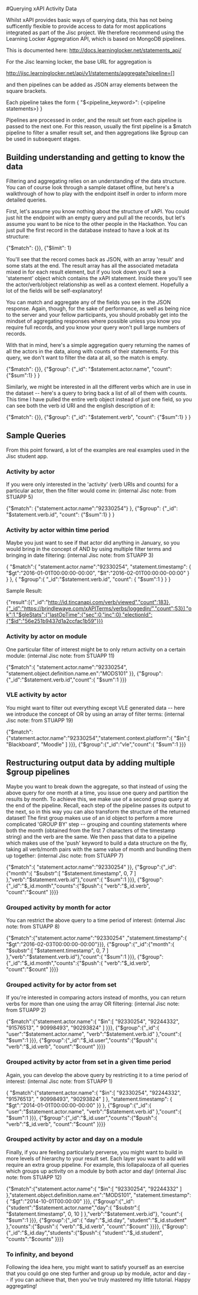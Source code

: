 #Querying xAPI Activity Data

Whilst xAPI provides basic ways of querying data, this has not being sufficently flexible to provide access to data for most applications integrated as part of the Jisc project.  We therefore recommend using the Learning Locker Aggregration API, which is based on MongoDB pipelines.  

This is documented here: http://docs.learninglocker.net/statements_api/

For the Jisc learning locker, the base URL for aggregation is 

http://jisc.learninglocker.net/api/v1/statements/aggregate?pipeline=[]

and then pipelines can be added as JSON array elements between the square brackets.

Each pipeline takes the form { "$\<pipeline_keyword\>": {\<pipeline statements\>} }

Pipelines are processed in order, and the result set from each pipeline is passed to the next one. For this reason, usually the first pipeline is a $match pipeline to filter a smaller result set, and then aggregations like $group can be used in subsequent stages.

## Building understanding and getting to know the data

Filtering and aggregating relies on an understanding of the data structure. You can of course look through a sample dataset offline, but here's a walkthrough of how to play with the endpoint itself in order to inform more detailed queries. 

First, let's assume you know nothing about the structure of xAPI. You could just hit the endpoint with an empty query and pull all the records, but let's assume you want to be nice to the other people in the Hackathon. You can just pull the first record in the database instead to have a look at its structure:

{"$match": {}}, {"$limit": 1}

You'll see that the record comes back as JSON, with an array 'result' and some stats at the end. The result array has all the associated metadata mixed in for each result element, but if you look down you'll see a 'statement' object which contains the xAPI statement. Inside there you'll see the actor/verb/object relationship as well as a context element. Hopefully a lot of the fields will be self-explanatory!

You can match and aggregate any of the fields you see in the JSON response. Again, though, for the sake of performance, as well as being nice to the server and your fellow participants, you should probably get into the mindset of aggregating responses where possible unless you know you require full records, and you know your query won't pull large numbers of records.

With that in mind, here's a simple aggregation query returning the names of all the actors in the data, along with counts of their statements. For this query, we don't want to filter the data at all, so the match is empty. 

{"$match": {}}, {"$group": {"_id": "$statement.actor.name", "count": {"$sum":1} } }

Similarly, we might be interested in all the different verbs which are in use in the dataset -- here's a query to bring back a list of all of them with counts. This time I have pulled the entire verb object instead of just one field, so you can see both the verb id URI and the english description of it:

{"$match": {}}, {"$group": {"_id": "$statement.verb", "count": {"$sum":1} } }

## Sample Queries

From this point forward, a lot of the examples are real examples used in the Jisc student app. 

### Activity by actor

If you were only interested in the 'activity' (verb URIs and counts) for a particular actor, then the filter would come in:        (internal Jisc note: from STUAPP 5)

{"$match": {"statement.actor.name":"92330254"} }, 
{"$group": {"_id": "$statement.verb.id", "count": {"$sum":1} } }

### Activity by actor within time period

Maybe you just want to see if that actor did anything in January, so you would bring in the concept of AND by using multiple filter terms and bringing in date filtering:        (internal Jisc note: from STUAPP 3)

{ "$match":{ "statement.actor.name":"92330254", "statement.timestamp": { "$gt":"2016-01-01T00:00:00-00:00", "$lt":"2016-02-01T00:00:00-00:00" } } }, { "$group":{ "_id":"$statement.verb.id", "count": { "$sum":1 } } }

Sample Result:

{"result":[{"_id":"http://id.tincanapi.com/verb/viewed","count":183},{"_id":"https://brindlewaye.com/xAPITerms/verbs/loggedin/","count":53}],"ok":1,"$gleStats":{"lastOpTime":{"sec":0,"inc":0},"electionId":{"$id":"56e251b9437d1a2ccfac1b59"}}}

### Activity by actor on module

One particular filter of interest might be to only return activity on a certain module:        (internal Jisc note: from STUAPP 11)

{"$match":{ "statement.actor.name":"92330254", "statement.object.definition.name.en":"MODS101" }},
{"$group":{"_id":"$statement.verb.id","count":{ "$sum":1 }}}

### VLE activity by actor

You might want to filter out everything except VLE generated data -- here we introduce the concept of OR by using an array of filter terms:        (internal Jisc note: from STUAPP 19)

{"$match":{"statement.actor.name":"92330254","statement.context.platform":{ "$in":[ "Blackboard", "Moodle" ] }}},
{"$group":{"_id":"vle","count":{ "$sum":1 }}}

## Restructuring output data by adding multiple $group pipelines

Maybe you want to break down the aggregate, so that instead of using the above query for one month at a time, you issue one query and partition the results by month. To achieve this, we make use of a second group query at the end of the pipeline. Recall, each step of the pipeline passes its output to the next, so in this way you can also transform the structure of the returned dataset! 
The first group makes use of an id object to perform a more complicated 'GROUP BY' step -- grouping and counting statements where both the month (obtained from the first 7 characters of the timestamp string) and the verb are the same.
We then pass that data to a pipeline which makes use of the 'push' keyword to build a data structure on the fly, taking all verb/month pairs with the same value of month and bundling them up together:        (internal Jisc note: from STUAPP 7)

{"$match":{ "statement.actor.name":"92330254" }},
{"$group":{"_id":{"month":{ "$substr":[ "$statement.timestamp", 0, 7 ] },"verb":"$statement.verb.id"},"count":{ "$sum":1 }}},
{"$group":{"_id":"$_id.month","counts":{"$push":{ "verb":"$_id.verb", "count":"$count" }}}}

### Grouped activity by month for actor

You can restrict the above query to a time period of interest:        (internal Jisc note: from STUAPP 8)

{"$match":{"statement.actor.name":"92330254" ,"statement.timestamp":{ "$gt":"2016-02-03T00:00:00-00:00"}}},
{"$group":{"_id":{"month":{ "$substr":[ "$statement.timestamp", 0, 7 ] },"verb":"$statement.verb.id"},"count":{ "$sum":1 }}},
{"$group":{"_id":"$_id.month","counts":{"$push":{ "verb":"$_id.verb", "count":"$count" }}}}

### Grouped activity for by actor from set 

If you're interested in comparing actors instead of months, you can return verbs for more than one using the array OR filtering:        (internal Jisc note: from STUAPP 2)

{"$match":{"statement.actor.name":{ "$in":[ "92330254", "92244332", "91576513", " 90998493", "90293824" ] }}},
{"$group":{"_id":{ "user":"$statement.actor.name", "verb":"$statement.verb.id" },"count":{ "$sum":1 }}},
{"$group":{"_id":"$_id.user","counts":{"$push":{ "verb":"$_id.verb", "count":"$count" }}}}

### Grouped activity by actor from set in a given time period

Again, you can develop the above query by restricting it to a time period of interest:        (internal Jisc note: from STUAPP 1)

{ "$match":{"statement.actor.name":{ "$in":[ "92330254", "92244332", "91576513", " 90998493", "90293824" ] }, "statement.timestamp": { "$gt":"2014-01-01T00:00:00-00:00" }} },
{"$group":{"_id":{ "user":"$statement.actor.name", "verb":"$statement.verb.id" },"count":{ "$sum":1 }}},
{"$group":{"_id":"$_id.user","counts":{"$push":{ "verb":"$_id.verb", "count":"$count" }}}}

### Grouped activity by actor and day on a module

Finally, if you are feeling particularly perverse, you might want to build in more levels of hierarchy to your result set. Each layer you want to add will require an extra group pipeline. For example, this lollapalooza of all queries which groups up activity on a module by both actor and day!        (internal Jisc note: from STUAPP 12)

{"$match":{"statement.actor.name":{ "$in":[ "92330254", "92244332" ] },"statement.object.definition.name.en":"MODS101", "statement.timestamp":{ "$gt":"2014-10-01T00:00:00" }}},
{"$group":{"_id":{"student":"$statement.actor.name","day":{ "$substr":[ "$statement.timestamp", 0, 10 ] },"verb":"$statement.verb.id"},
"count":{ "$sum":1 }}},
{"$group":{"_id":{ "day":"$_id.day", "student":"$_id.student" },"counts":{"$push":{ "verb":"$_id.verb", "count":"$count" }}}},
{"$group":{"_id":"$_id.day","students":{"$push":{ "student":"$_id.student", "counts":"$counts" }}}}

### To infinity, and beyond

Following the idea here, you might want to satisfy yourself as an exercise that you could go one step further and group up by module, actor and day -- if you can achieve that, then you've truly mastered my little tutorial. Happy aggregating!
